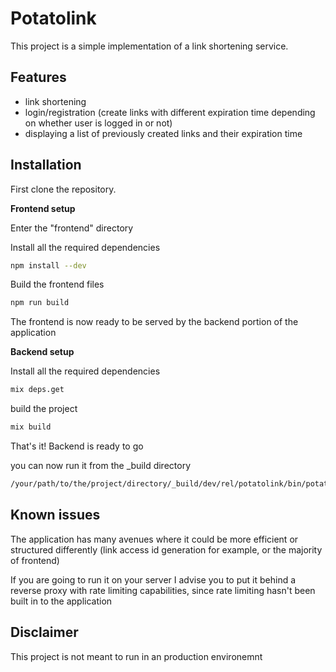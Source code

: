 # Potatolink

This project is a simple implementation of a link shortening service.

## Features
- link shortening
- login/registration (create links with different expiration time depending on whether user is logged in or not)
- displaying a list of previously created links and their expiration time


## Installation

First clone the repository.

**Frontend setup**

Enter the "frontend" directory

Install all the required dependencies

```bash
npm install --dev
```

Build the frontend files

```bash
npm run build
```

The frontend is now ready to be served by the backend portion of the application

**Backend setup**

Install all the required dependencies

```bash
mix deps.get
```

build the project

```bash
mix build
```

That's it! Backend is ready to go

you can now run it from the _build directory
```bash
/your/path/to/the/project/directory/_build/dev/rel/potatolink/bin/potatolink start
```

## Known issues

The application has many avenues where it could be more efficient or structured differently (link access id generation for example, or the majority of frontend)

If you are going to run it on your server I advise you to put it behind a reverse proxy with rate limiting capabilities, since rate limiting hasn't been built in to the application

## Disclaimer
This project is not meant to run in an production environemnt